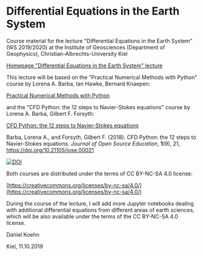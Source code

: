 # Differential Equations in the Earth System
Course material for the lecture "Differential Equations in the Earth System" (WS 2019/2020)
at the Institute of Geosciences (Department of Geophysics), Christian-Albrechts-University Kiel

[Homepage "Differential Equations in the Earth System" lecture](https://danielkoehnsite.wordpress.com/blog/differential-equations-in-the-earth-system)

This lecture will be based on the "Practical Numerical Methods with Python" course by Lorena A. Barba, Ian Hawke, Bernard Knaepen:

[Practical Numerical Methods with Python](https://github.com/numerical-mooc/numerical-mooc)

and the "CFD Python: the 12 steps to Navier-Stokes equations" course by Lorena A. Barba, Gilbert F. Forsyth:

[CFD Python: the 12 steps to Navier-Stokes equations](https://github.com/barbagroup/CFDPython)

Barba, Lorena A., and Forsyth, Gilbert F. (2018). CFD Python: the 12 steps to Navier-Stokes equations. _Journal of Open Source Education_, **1**(9), 21, https://doi.org/10.21105/jose.00021

[![DOI](https://jose.theoj.org/papers/10.21105/jose.00021/status.svg)](https://doi.org/10.21105/jose.00021)

Both courses are distributed under the terms of CC BY-NC-SA 4.0 license:

[https://creativecommons.org/licenses/by-nc-sa/4.0/](https://creativecommons.org/licenses/by-nc-sa/4.0/)

During the course of the lecture, I will add more Jupyter notebooks dealing with additional differential equations from different areas of earth sciences, which will be also available under the terms of the CC BY-NC-SA 4.0 license.

Daniel Koehn

Kiel, 11.10.2019
